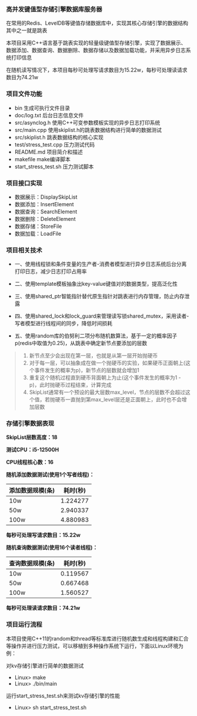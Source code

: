 ### 高并发键值型存储引擎数据库服务器
在常用的Redis、LevelDB等键值存储数据库中，实现其核心存储引擎的数据结构其中之一就是跳表

本项目采用C++语言基于跳表实现的轻量级键值型存储引擎，实现了数据展示、数据添加、数据查询、数据删除、数据存储以及数据加载功能，并采用异步日志系统打印信息

在随机读写情况下，本项目每秒可处理写请求数目为15.22w，每秒可处理读请求数目为74.21w

### 项目文件功能
- bin 生成可执行文件目录
- doc/log.txt 后台日志信息文件
- src/asynclog.h 使用C++可变参数模板实现的异步日志打印系统
- src/main.cpp 使用skiplist.h的跳表数据结构进行简单的数据测试
- src/skiplist.h 跳表数据结构的核心实现
- test/stress_test.cpp 压力测试代码
- README.md 项目简介和描述
- makefile make编译脚本
- start_stress_test.sh 压力测试脚本

### 项目接口实现
- 数据展示：DisplaySkipList
- 数据添加：InsertElement
- 数据查询：SearchElement
- 数据删除：DeleteElement
- 数据存储：StoreFile
- 数据加载：LoadFile

### 项目相关技术
- 一、使用线程锁和条件变量的生产者-消费者模型进行异步日志系统后台分离打印日志，减少日志打印占用率

- 二、使用template模板抽象出key-value键值对的数据类型，提高泛化性

- 三、使用shared_ptr智能指针替代原生指针对跳表进行内存管理，防止内存泄露

- 四、使用shared_lock和lock_guard来管理读写锁shared_mutex，采用读者-写者模型进行线程间的同步，降低时间损耗

- 五、使用random库的伯努利二项分布随机数算法，基于一定的概率因子p(redis中取值为0.25)，从跳表中确定新节点要添加的层数
> 1. 新节点至少会出现在第一层，也就是从第一层开始抛硬币
> 2. 对于每一层，可以抽象成在做一个抛硬币的实验，如果硬币正面朝上(这个事件发生的概率为p)，新节点的层数就会增加1
> 3. 重复这个随机过程直到硬币背面朝上为止(这个事件发生的概率为1 - p)，此时抛硬币过程结束，计算完成
> 4. SkipList通常有一个预设的最大层数max_level，节点的层数不会超过这个值，若抛硬币一直抛到第max_level层还是正面朝上，此时也不会增加层数

### 存储引擎数据表现
**SkipList层数高度：18**

**测试CPU：i5-12500H**

**CPU线程核心数：16**

**随机添加数据测试(使用1个写者线程)：**

|添加数据规模(条) | 耗时(秒) |
|---|---|
|10w | 1.224277 |
|50w | 2.940337 |
|100w | 4.880983 |

**每秒可处理写请求数目：15.22w**

**随机查询数据测试(使用16个读者线程)：**

|查询数据规模(条) | 耗时(秒) |
|---|---|
|10w | 0.119567 |
|50w | 0.667468 |
|100w | 1.560527 |

**每秒可处理读请求数目：74.21w**

### 项目运行流程
本项目使用C++11的random和thread等标准库进行随机数生成和线程构建和汇合等操作并进行压力测试，可以移植到多种操作系统下运行，下面以Linux环境为例：

对kv存储引擎进行简单的数据测试
- Linux> make
- Linux> ./bin/main

运行start_stress_test.sh来测试kv存储引擎的性能
- Linux> sh start_stress_test.sh
